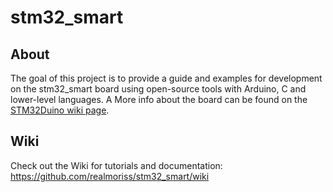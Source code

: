 # stm32_smart
## About
The goal of this project is to provide a guide and examples for development on the stm32_smart board using open-source tools with Arduino, C and lower-level languages. A More info about the board can be found on the [STM32Duino wiki page](http://wiki.stm32duino.com/index.php?title=STM32_Smart_V2.0).

## Wiki
Check out the Wiki for tutorials and documentation: https://github.com/realmoriss/stm32_smart/wiki
